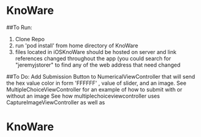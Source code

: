 # KnoWare
##To Run:
1) Clone Repo
2) run 'pod install' from home directory of KnoWare
3) files located in iOSKnoWare should be hosted on server and link references changed throughout the app (you could search for "jeremyjstorer" to find any of the web address that need changed

##To Do:
Add Submission Button to NumericalViewController that will send the hex value color in form 'FFFFFF' , value of slider, and an image.
See MultipleChoiceViewController for an example of how to submit with or without an image
See how multiplechoiceviewcontroller uses CaptureImageViewController as well as
# KnoWare
